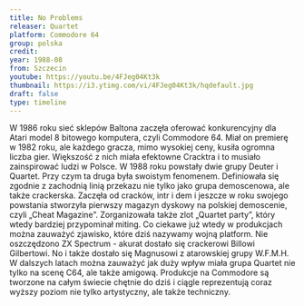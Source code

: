 ```yaml
---
title: No Problems
releaser: Quartet
platform: Commodore 64
group: polska
credit:
year: 1988-08
from: Szczecin
youtube: https://youtu.be/4FJeg04Kt3k
thumbnail: https://i3.ytimg.com/vi/4FJeg04Kt3k/hqdefault.jpg
draft: false
type: timeline
---
```


W 1986 roku sieć sklepów Baltona zaczęła oferować konkurencyjny dla Atari model 8 bitowego komputera, czyli Commodore 64. Miał on premierę w 1982 roku, ale każdego gracza, mimo wysokiej ceny, kusiła ogromna liczba gier. Większość z nich miała efektowne Cracktra i to musiało zainspirować ludzi w Polsce. W 1988 roku powstały dwie grupy Deuter i Quartet. Przy czym ta druga była swoistym fenomenem. Definiowała się zgodnie z zachodnią linią przekazu nie tylko jako grupa demoscenowa, ale także crackerska. Zaczęła od cracków, intr i dem i jeszcze w roku swojego powstania stworzyła pierwszy magazyn dyskowy na polskiej demoscenie, czyli „Cheat Magazine”. Zorganizowała także zlot „Quartet party”, który wtedy bardziej przypominał miting. Co ciekawe już wtedy w produkcjach można zauważyć zjawisko, które dziś nazywamy wojną platform. Nie oszczędzono ZX Spectrum - akurat dostało się crackerowi Billowi Gilbertowi. No i także dostało się Magnusowi z atarowskiej grupy W.F.M.H. W dalszych latach można zauważyć jak duży wpływ miała grupa Quartet nie tylko na scenę C64, ale także amigową. Produkcje na Commodore są tworzone na całym świecie chętnie do dziś i ciągle reprezentują coraz wyższy poziom nie tylko artystyczny, ale także techniczny.
